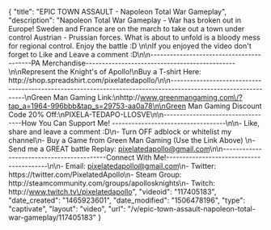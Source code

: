 {
    "title": "EPIC TOWN ASSAULT - Napoleon Total War Gameplay",
    "description": "Napoleon Total War Gameplay - War has broken out in Europe!  Sweden and France are on the march to take out a town under control Austrian - Prussian forces.  What is about to unfold is a bloody mess for regional control.  Enjoy the battle :D \n\nIf you enjoyed the video don't forget to Like and Leave a comment :D\n\n-----------------------------------------PA Merchandise----------------------------------------------\n\nRepresent the Knight's of Apollo!\nBuy a T-shirt Here: http:\/\/shop.spreadshirt.com\/pixelatedapollo\/\n\n---------------------------------------------------------------------------------------------------------------\nGreen Man Gaming Link:\nhttp:\/\/www.greenmangaming.com\/?tap_a=1964-996bbb&tap_s=29753-aa0a78\n\nGreen Man Gaming Discount Code 20% Off:\nPIXELA-TEDAPO-LLOSVE\n\n----------------------------------How You Can Support Me! -----------------------------------\n\n- Like, share and leave a comment :D\n- Turn OFF adblock or whitelist my channel\n- Buy a Game from Green Man Gaming (Use the Link Above) \n- Send me a GREAT battle Replay: pixelatedapollo@gmail.com\n\n------------------------------------------Connect With Me!-----------------------------------------\n\n- Email: pixelatedapollo@gmail.com\n- Twitter: https:\/\/twitter.com\/PixelatedApollo\n- Steam Group:  http:\/\/steamcommunity.com\/groups\/apollosknights\n- Twitch: http:\/\/www.twitch.tv\/pixelatedapollo",
    "videoid": "117405183",
    "date_created": "1465923601",
    "date_modified": "1506478196",
    "type": "captivate",
    "layout": "video",
    "url": "\/v\/epic-town-assault-napoleon-total-war-gameplay\/117405183"
}